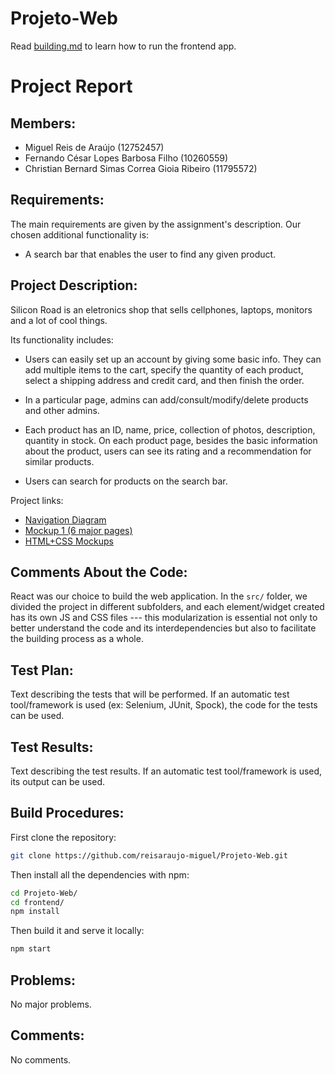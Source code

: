 # Projeto-Web

Read [building.md](https://github.com/reisaraujo-miguel/Projeto-Web/blob/main/building.md) to learn how to run the frontend app.

# Project Report

## Members:

- Miguel Reis de Araújo (12752457)
- Fernando César Lopes Barbosa Filho (10260559)
- Christian Bernard Simas Correa Gioia Ribeiro (11795572)

## Requirements:

The main requirements are given by the assignment's description. Our chosen additional functionality is: 
- A search bar that enables the user to find any given product.

## Project Description:

Silicon Road is an eletronics shop that sells cellphones, laptops, monitors and a lot of cool things.

Its functionality includes:

- Users can easily set up an account by giving some basic info. They can add multiple items to the cart,
specify the quantity of each product, select a shipping address and credit card, and then finish the order.

- In a particular page, admins can add/consult/modify/delete products and other admins.

- Each product has an ID, name, price, collection of photos, description, quantity in stock. On each product page,
besides the basic information about the product, users can see its rating and a recommendation for similar products.

- Users can search for products on the search bar.

Project links:
- [Navigation Diagram](https://www.figma.com/file/Ej3MasBHEqIFoIAPgwUoGm/Flow-Chart?type=whiteboard&node-id=0%3A1&t=dFfiR6KRf2D6Pcug-1)
- [Mockup 1 (6 major pages)](https://www.figma.com/file/JCoe27IjofqH4vA0QHXtYh/Mockup-Milestone-%231?type=design&node-id=4%3A0&t=vZ38sfATpHUTt7j1-1)
- [HTML+CSS Mockups](https://github.com/reisaraujo-miguel/Projeto-Web/tree/main/mockups)

## Comments About the Code:

React was our choice to build the web application. In the `src/` folder, we divided the project in different subfolders, and each element/widget created has its own JS and CSS files --- this modularization is essential not only to better understand the code and its interdependencies but also to facilitate the building process as a whole. 

## Test Plan:
Text describing the tests that will be performed. If an automatic test tool/framework is used (ex: Selenium, JUnit, Spock), the code for the tests can be used.

## Test Results:
Text describing the test results. If an automatic test tool/framework is used, its output can be used.

## Build Procedures:
First clone the repository: 
```bash
git clone https://github.com/reisaraujo-miguel/Projeto-Web.git
```

Then install all the dependencies with npm:

```bash
cd Projeto-Web/
cd frontend/
npm install
```

Then build it and serve it locally:
```bash
npm start
```

## Problems:
No major problems.

## Comments:

No comments.
